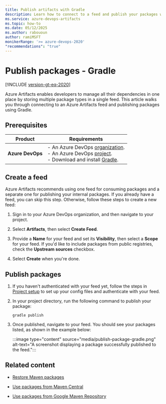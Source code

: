 ```yaml
---
title: Publish artifacts with Gradle
description: Learn how to connect to a feed and publish your packages with Gradle.
ms.service: azure-devops-artifacts
ms.topic: how-to
ms.date: 05/12/2025
ms.author: rabououn
author: ramiMSFT
monikerRange: '>= azure-devops-2020'
"recommendations": "true"
---
```


# Publish packages - Gradle

[!INCLUDE [version-gt-eq-2020](../../includes/version-gt-eq-2020.md)]

Azure Artifacts enables developers to manage all their dependencies in one place by storing multiple package types in a single feed. This article walks you through connecting to an Azure Artifacts feed and publishing packages using Gradle.

## Prerequisites

| **Product**        | **Requirements**                       |
|--------------------|----------------------------------------|
| **Azure DevOps**   | - An Azure DevOps [organization](../../organizations/accounts/create-organization.md).<br>- An Azure DevOps [project](../../organizations/projects/create-project.md).<br> - Download and install [Gradle](https://docs.gradle.org/current/userguide/installation.html). |

## Create a feed

Azure Artifacts recommends using one feed for consuming packages and a separate one for publishing your internal packages. If you already have a feed, you can skip this step. Otherwise, follow these steps to create a new feed:

1. Sign in to your Azure DevOps organization, and then navigate to your project.

1. Select **Artifacts**, then select **Create Feed**.

1. Provide a **Name** for your feed and set its **Visibility**, then select a **Scope** for your feed. If you'd like to include packages from public registries, check the **Upstream sources** checkbox.

1. Select **Create** when you're done.

## Publish packages

1. If you haven't authenticated with your feed yet, follow the steps in [Project setup](project-setup-gradle.md) to set up your config files and authenticate with your feed.

1. In your project directory, run the following command to publish your package:

    ```
    gradle publish
    ```

1. Once published, navigate to your feed. You should see your packages listed, as shown in the example below:
    
    :::image type="content" source="media/publish-package-gradle.png" alt-text="A screenshot displaying a package successfully published to the feed.":::

## Related content

- [Restore Maven packages](./install.md)

- [Use packages from Maven Central](upstream-sources.md)

- [Use packages from Google Maven Repository](google-maven.md)
